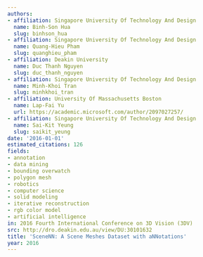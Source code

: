```yaml
---
authors:
- affiliation: Singapore University Of Technology And Design
  name: Binh-Son Hua
  slug: binhson_hua
- affiliation: Singapore University Of Technology And Design
  name: Quang-Hieu Pham
  slug: quanghieu_pham
- affiliation: Deakin University
  name: Duc Thanh Nguyen
  slug: duc_thanh_nguyen
- affiliation: Singapore University Of Technology And Design
  name: Minh-Khoi Tran
  slug: minhkhoi_tran
- affiliation: University Of Massachusetts Boston
  name: Lap-Fai Yu
  url: https://academic.microsoft.com/author/2097027257/
- affiliation: Singapore University Of Technology And Design
  name: Sai-Kit Yeung
  slug: saikit_yeung
date: '2016-01-01'
estimated_citations: 126
fields:
- annotation
- data mining
- bounding overwatch
- polygon mesh
- robotics
- computer science
- solid modeling
- iterative reconstruction
- rgb color model
- artificial intelligence
in: 2016 Fourth International Conference on 3D Vision (3DV)
src: http://dro.deakin.edu.au/view/DU:30101632
title: 'SceneNN: A Scene Meshes Dataset with aNNotations'
year: 2016
---
```

